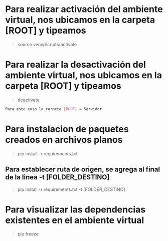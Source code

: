 # Para realizar activación del ambiente virtual, nos ubicamos en la carpeta [ROOT] y tipeamos

> source venv/Scripts/activate

# Para realizar la desactivación del ambiente virtual, nos ubicamos en la carpeta [ROOT] y tipeamos

> deactivate

```sh
Para este caso la carpeta [ROOT] = Servidor
```

# Para instalacion de paquetes creados en archivos planos

> pip install -r requirements.txt

## Para establecer ruta de origen, se agrega al final de la linea -t [FOLDER_DESTINO]

> pip install -r requirements.txt -t [FOLDER_DESTINO]

# Para visualizar las dependencias existentes en el ambiente virtual

> pip freeze